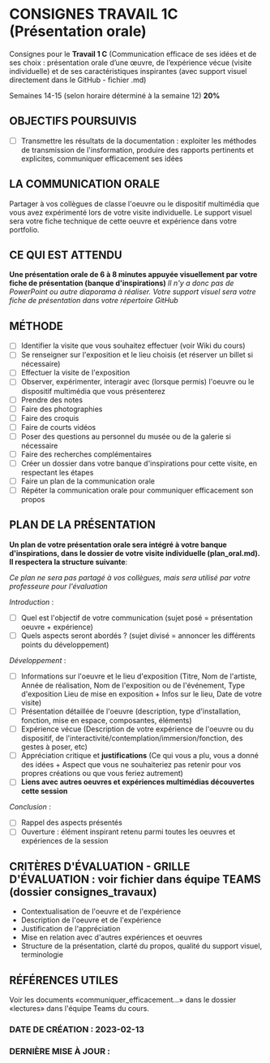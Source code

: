 # CONSIGNES TRAVAIL 1C (Présentation orale)
Consignes pour le **Travail 1 C** (Communication efficace de ses idées et de ses choix : présentation orale d’une œuvre, de l’expérience vécue (visite individuelle) et de ses caractéristiques inspirantes (avec support visuel directement dans le GitHub - fichier .md)

Semaines 14-15 (selon horaire déterminé à la semaine 12)	**20%**

## OBJECTIFS POURSUIVIS

- [ ] Transmettre les résultats de la documentation : exploiter les méthodes de transmission de l'insformation, produire des rapports pertinents et explicites, communiquer efficacement ses idées

## LA COMMUNICATION ORALE
Partager à vos collègues de classe l'oeuvre ou le dispositif multimédia que vous avez expérimenté lors de votre visite individuelle. Le support visuel sera votre fiche technique de cette oeuvre et expérience dans votre portfolio.

## CE QUI EST ATTENDU
**Une présentation orale de 6 à 8 minutes appuyée visuellement par votre fiche de présentation (banque d'inspirations)**
*Il n'y a donc pas de PowerPoint ou autre diaporama à réaliser. Votre support visuel sera votre fiche de présentation dans votre répertoire GitHub*

## MÉTHODE
- [ ] Identifier la visite que vous souhaitez effectuer (voir Wiki du cours)
- [ ] Se renseigner sur l'exposition et le lieu choisis (et réserver un billet si nécessaire)
- [ ] Effectuer la visite de l'exposition
- [ ] Observer, expérimenter, interagir avec (lorsque permis) l'oeuvre ou le dispositif multimédia que vous présenterez
- [ ] Prendre des notes
- [ ] Faire des photographies
- [ ] Faire des croquis
- [ ] Faire de courts vidéos
- [ ] Poser des questions au personnel du musée ou de la galerie si nécessaire
- [ ] Faire des recherches complémentaires
- [ ] Créer un dossier dans votre banque d'inspirations pour cette visite, en respectant les étapes 
- [ ] Faire un plan de la communication orale
- [ ] Répéter la communication orale pour communiquer efficacement son propos 

## PLAN DE LA PRÉSENTATION
**Un plan de votre présentation orale sera intégré à votre banque d'inspirations, dans le dossier de votre visite individuelle (plan_oral.md). Il respectera la structure suivante**:

*Ce plan ne sera pas partagé à vos collègues, mais sera utilisé par votre professeure pour l'évaluation*

*Introduction* :
- [ ] Quel est l'objectif de votre communication (sujet posé = présentation oeuvre + expérience)
- [ ] Quels aspects seront abordés ? (sujet divisé = annoncer les différents points du développement)

*Développement* :
- [ ] Informations sur l'oeuvre et le lieu d'exposition (Titre, Nom de l'artiste, Année de réalisation, Nom de l'exposition ou de l'événement, Type d'exposition Lieu de mise en exposition + Infos sur le lieu, Date de votre visite)
- [ ] Présentation détaillée de l'oeuvre (description, type d'installation, fonction, mise en espace, composantes, éléments)
- [ ] Expérience vécue (Description de votre expérience de l'oeuvre ou du dispositif, de l'interactivité/contemplation/immersion/fonction, des gestes à poser, etc)
- [ ] Appréciation critique et **justifications** (Ce qui vous a plu, vous a donné des idées + Aspect que vous ne souhaiteriez pas retenir pour vos propres créations ou que vous feriez autrement)
- [ ] **Liens avec autres oeuvres et expériences multimédias découvertes cette session**

*Conclusion* :
- [ ] Rappel des aspects présentés
- [ ] Ouverture : élément inspirant retenu parmi toutes les oeuvres et expériences de la session

## CRITÈRES D'ÉVALUATION - GRILLE D'ÉVALUATION : voir fichier dans équipe TEAMS (dossier consignes_travaux)
- Contextualisation de l'oeuvre et de l'expérience
- Description de l'oeuvre et de l'expérience
- Justification de l'appréciation
- Mise en relation avec d'autres expériences et oeuvres 
- Structure de la présentation, clarté du propos, qualité du support visuel, terminologie 

## RÉFÉRENCES UTILES
Voir les documents «communiquer_efficacement...» dans le dossier «lectures» dans l'équipe Teams du cours. 

### DATE DE CRÉATION : 2023-02-13
### DERNIÈRE MISE À JOUR : 
